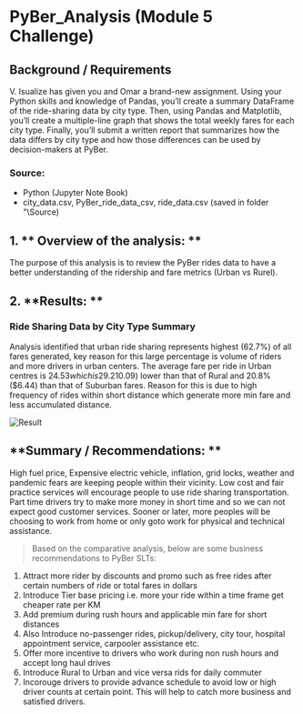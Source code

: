 # PyBer_Analysis (Module 5 Challenge)

## **Background / Requirements**
V. Isualize has given you and Omar a brand-new assignment. Using your Python skills and knowledge of Pandas, you’ll create a summary DataFrame of the ride-sharing data by city type. Then, using Pandas and Matplotlib, you’ll create a multiple-line graph that shows the total weekly fares for each city type. Finally, you’ll submit a written report that summarizes how the data differs by city type and how those differences can be used by decision-makers at PyBer.

### **Source:** 
- Python (Jupyter Note Book) 
- city_data.csv, PyBer_ride_data_csv, ride_data.csv (saved in folder "\Source)

## 1. ** Overview of the analysis: **
The purpose of this analysis is to review the PyBer rides data to have a better understanding of the ridership and fare metrics (Urban vs Rurel).

## 2. **Results: **

### Ride Sharing Data by City Type Summary


Analysis identified that urban ride sharing represents highest (62.7%) of all fares generated, key reason for this large percentage is volume of riders and more drivers in urban centers. The average fare per ride in Urban centres is $24.53 which is 29.2% ($10.09) lower than that of Rural and 20.8% ($6.44) than that of Suburban fares. Reason for this is due to high frequency of rides within short distance which generate more min fare and less accumulated distance.

![Result](https://user-images.githubusercontent.com/90229438/152299645-b46e813d-4301-40c6-bd23-57bf3f99a12d.PNG)


## **Summary / Recommendations: **

High fuel price, Expensive electric vehicle, inflation, grid locks, weather and pandemic fears are keeping people within their vicinity. Low cost and fair practice services will encourage people to use ride sharing transportation. Part time drivers try to make more money in short time and so we can not expect good customer services. Sooner or later, more peoples will be choosing to work from home or only goto work for physical and technical assistance.   

> Based on the comparative analysis, below are some business recommendations to PyBer SLTs:
1. Attract more rider by discounts and promo such as free rides after certain numbers of ride or total fares in dollars
2. Introduce Tier base pricing i.e. more your ride within a time frame get cheaper rate per KM
3. Add premium during rush hours and applicable min fare for short distances
4. Also Introduce no-passenger rides, pickup/delivery, city tour, hospital appointment service, carpooler assistance etc. 
5. Offer more incentive to drivers who work during non rush hours and accept long haul drives
6. Introduce Rural to Urban and vice versa rids for daily commuter
7. Incorouge drivers to provide advance schedule to avoid low or high driver counts at certain point. This will help to catch more business and satisfied drivers.





